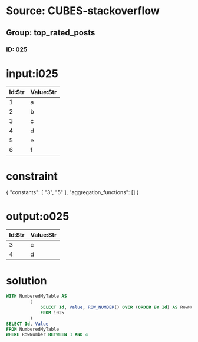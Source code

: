 # Source: CUBES-stackoverflow
## Group: top_rated_posts
### ID: 025

# input:i025

| Id:Str | Value:Str |
|---|---|
| 1 | a |
| 2 | b |
| 3 | c |
| 4 | d |
| 5 | e |
| 6 | f |

# constraint

{
  "constants": [
    "3",
    "5"
  ],
  "aggregation_functions": []
}

# output:o025

| Id:Str | Value:Str |
|---|---|
| 3 | c |
| 4 | d |

# solution

```sql
WITH NumberedMyTable AS
         (
             SELECT Id, Value, ROW_NUMBER() OVER (ORDER BY Id) AS RowNumber
             FROM i025
         )
SELECT Id, Value
FROM NumberedMyTable
WHERE RowNumber BETWEEN 3 AND 4

```
